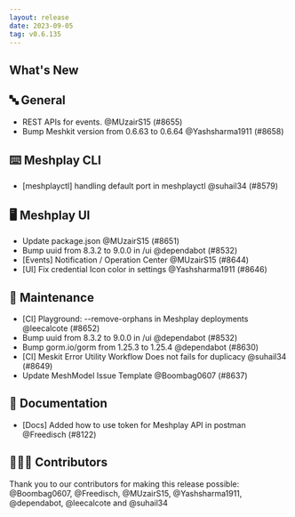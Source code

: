 ```yaml
---
layout: release
date: 2023-09-05
tag: v0.6.135
---
```


## What's New
## 🔤 General
- REST APIs for events. @MUzairS15 (#8655)
- Bump Meshkit version from 0.6.63 to 0.6.64 @Yashsharma1911 (#8658)

## ⌨️ Meshplay CLI

- [meshplayctl] handling default port in meshplayctl @suhail34 (#8579)

## 🖥 Meshplay UI

- Update package.json @MUzairS15 (#8651)
- Bump uuid from 8.3.2 to 9.0.0 in /ui @dependabot (#8532)
- [Events] Notification / Operation Center @MUzairS15 (#8644)
- [UI] Fix credential Icon color in settings @Yashsharma1911 (#8646)

## 🧰 Maintenance

- [CI] Playground: --remove-orphans in Meshplay deployments @leecalcote (#8652)
- Bump uuid from 8.3.2 to 9.0.0 in /ui @dependabot (#8532)
- Bump gorm.io/gorm from 1.25.3 to 1.25.4 @dependabot (#8630)
- [CI] Meskit Error Utility Workflow Does not fails for duplicacy @suhail34 (#8649)
- Update MeshModel Issue Template @Boombag0607 (#8637)

## 📖 Documentation

- [Docs] Added how to use token for Meshplay API in postman @Freedisch (#8122)

## 👨🏽‍💻 Contributors

Thank you to our contributors for making this release possible:
@Boombag0607, @Freedisch, @MUzairS15, @Yashsharma1911, @dependabot, @leecalcote and @suhail34
